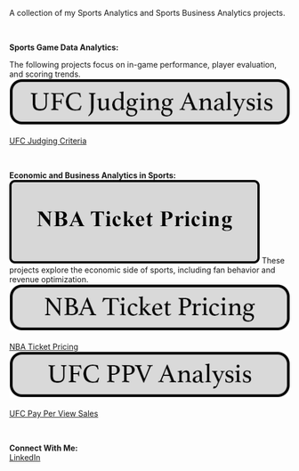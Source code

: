 A collection of my Sports Analytics and Sports Business Analytics projects.

&nbsp;<br>

**Sports Game Data Analytics:**

The following projects focus on in-game performance, player evaluation, and scoring trends.
&nbsp;<br>
[![Image](/assets/images/ufc_judging_analysis.png)](https://oconnellryan.github.io/ufc_ppv.html)
&nbsp;<br>
[UFC Judging Criteria](https://oconnellryan.github.io/ufc-judging-analysis.html)

&nbsp;<br>

**Economic and Business Analytics in Sports:**
![Image](/assets/images/nba_button.png)
These projects explore the economic side of sports, including fan behavior and revenue optimization.
&nbsp;<br>
[![Image](/assets/images/nba_ticket_pricing.png)](https://oconnellryan.github.io/nba-ticket-pricing.html)  &nbsp;<br>
[NBA Ticket Pricing](https://oconnellryan.github.io/nba-ticket-pricing.html) &nbsp;<br>
[![Image](/assets/images/ufc_ppv_analysis.png)](https://oconnellryan.github.io/ufc_ppv.html)  &nbsp;<br>
[UFC Pay Per View Sales](https://oconnellryan.github.io/ufc_ppv.html)

&nbsp;<br>

**Connect With Me:** &nbsp;<br>
[LinkedIn](https://www.linkedin.com/in/ryan-m-oconnell/)

